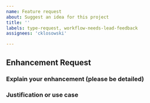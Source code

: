 ```yaml
---
name: Feature request
about: Suggest an idea for this project
title: ''
labels: type-request, workflow-needs-lead-feedback
assignees: 'cklosowski'

---
```


## Enhancement Request
### Explain your enhancement (please be detailed)

### Justification or use case
